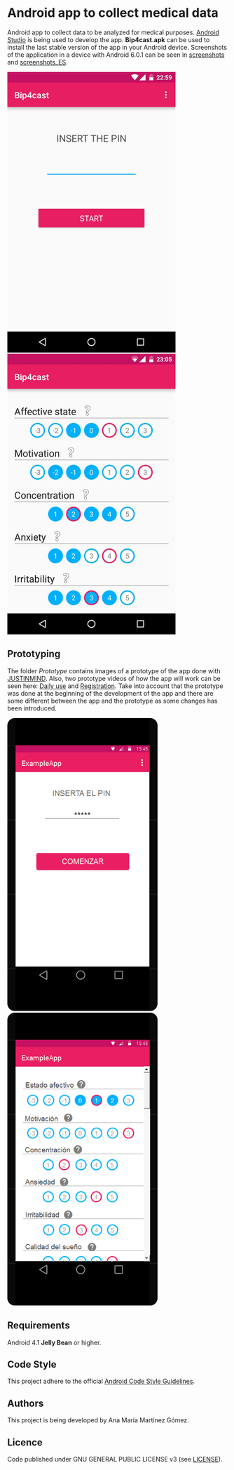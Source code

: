 # Android app to collect medical data

Android app to collect data to be analyzed for medical purposes. [Android Studio](http://developer.android.com/intl/es/tools/studio/index.html) is being used to develop the app. **Bip4cast.apk** can be used to install the last stable version of the app in your Android device. Screenshots of the application in a device with Android 6.0.1 can be seen in [screenshots](https://github.com/Ana06/medical-data-android/tree/master/screenshots) and [screenshots_ES](https://github.com/Ana06/medical-data-android/tree/master/screenshots_ES).

<img src=/screenshots/main.jpg width=384 height=640 alt='Main screen' />
<img src=/screenshots/test.jpg width=384 height=640 alt='Daily test' />


## Prototyping

The folder *Prototype* contains images of a prototype of the app done with [JUSTINMIND](http://www.justinmind.com). Also, two prototype videos of how the app will work can be seen here: [Daily use](https://youtu.be/rmyIEO8Utz8) and [Registration](https://youtu.be/yqyoxoveptU). Take into account that the prototype was done at the beginning of the development of the app and there are some different between the app and the prototype as some changes has been introduced.

<img src=/prototype_ES/main.png width=343 height=669 alt='Main screen - prototype' />
<img src=/prototype_ES/test-answer.png width=343 height=669 alt='Daily test - prototype' />


## Requirements

Android 4.1 **Jelly Bean** or higher.


## Code Style

This project adhere to the official [Android Code Style Guidelines](http://source.android.com/source/code-style.html).


## Authors

This project is being developed by Ana María Martínez Gómez.


## Licence

Code published under GNU GENERAL PUBLIC LICENSE v3 (see [LICENSE](LICENSE)).
